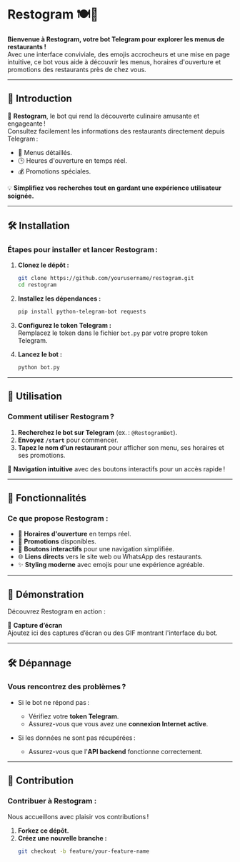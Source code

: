 # Restogram 🍽️🤖

**Bienvenue à Restogram, votre bot Telegram pour explorer les menus de restaurants !**  
Avec une interface conviviale, des emojis accrocheurs et une mise en page intuitive, ce bot vous aide à découvrir les menus, horaires d'ouverture et promotions des restaurants près de chez vous.

---

## 🌟 Introduction  

🎉 **Restogram**, le bot qui rend la découverte culinaire amusante et engageante !  
Consultez facilement les informations des restaurants directement depuis Telegram :

- 📜 Menus détaillés.  
- 🕒 Heures d'ouverture en temps réel.  
- 💰 Promotions spéciales.  

💡 **Simplifiez vos recherches tout en gardant une expérience utilisateur soignée.**

---

## 🛠️ Installation  

### Étapes pour installer et lancer Restogram :
1. **Clonez le dépôt :**  
    ```bash
    git clone https://github.com/yourusername/restogram.git
    cd restogram
    ```
2. **Installez les dépendances :**  
    ```bash
    pip install python-telegram-bot requests
    ```
3. **Configurez le token Telegram :**  
   Remplacez le token dans le fichier `bot.py` par votre propre token Telegram.  

4. **Lancez le bot :**  
    ```bash
    python bot.py
    ```

---

## 🚀 Utilisation  

### Comment utiliser Restogram ?  
1. **Recherchez le bot sur Telegram** (ex. : `@RestogramBot`).  
2. **Envoyez `/start`** pour commencer.  
3. **Tapez le nom d’un restaurant** pour afficher son menu, ses horaires et ses promotions.  

🎯 **Navigation intuitive** avec des boutons interactifs pour un accès rapide !  

---

## 🎁 Fonctionnalités  

### Ce que propose Restogram :
- 📅 **Horaires d'ouverture** en temps réel.  
- 🎉 **Promotions** disponibles.  
- 🔘 **Boutons interactifs** pour une navigation simplifiée.  
- 🌐 **Liens directs** vers le site web ou WhatsApp des restaurants.  
- ✨ **Styling moderne** avec emojis pour une expérience agréable.  

---

## 🎥 Démonstration  

Découvrez Restogram en action :  

📸 **Capture d’écran**  
Ajoutez ici des captures d’écran ou des GIF montrant l'interface du bot.

---

## 🛠️ Dépannage  

### Vous rencontrez des problèmes ?  
- Si le bot ne répond pas :  
  - Vérifiez votre **token Telegram**.  
  - Assurez-vous que vous avez une **connexion Internet active**.  

- Si les données ne sont pas récupérées :  
  - Assurez-vous que l'**API backend** fonctionne correctement.

---

## 🤝 Contribution  

### Contribuer à Restogram :  
Nous accueillons avec plaisir vos contributions !  
1. **Forkez ce dépôt.**  
2. **Créez une nouvelle branche :**  
   ```bash
   git checkout -b feature/your-feature-name
